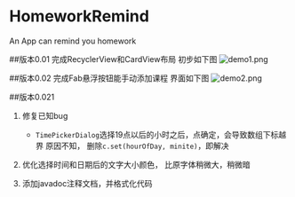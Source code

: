 # HomeworkRemind
An App can remind you homework

##版本0.01
完成RecyclerView和CardView布局
初步如下图
![demo1.png](http://upload-images.jianshu.io/upload_images/1904896-d3a036534b918a24.png?imageMogr2/auto-orient/strip%7CimageView2/2/w/1240)

##版本0.02
完成Fab悬浮按钮能手动添加课程
界面如下图
![demo2.png](http://upload-images.jianshu.io/upload_images/1904896-37b9f2c2a969642b.png?imageMogr2/auto-orient/strip%7CimageView2/2/w/1240)

##版本0.021
1. 修复已知bug
	* `TimePickerDialog`选择19点以后的小时之后，点确定，会导致数组下标越界
	原因不知，
	删除`c.set(hourOfDay, minite)`，即解决
	
2. 优化选择时间和日期后的文字大小颜色， 比原字体稍微大，稍微暗

3. 添加javadoc注释文档，并格式化代码